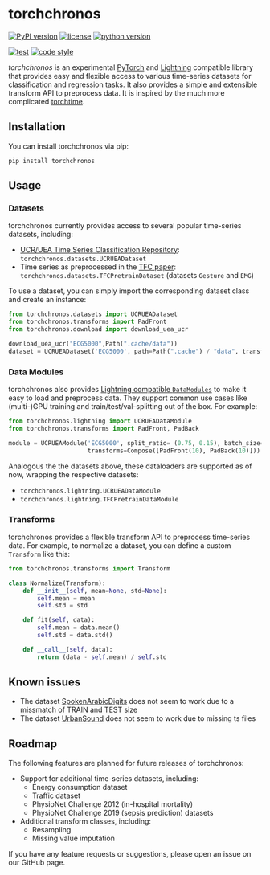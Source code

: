 # torchchronos

[![PyPI version](https://img.shields.io/pypi/v/torchchronos.svg?color=blue)](https://pypi.org/project/torchchronos)
[![license](https://img.shields.io/pypi/l/torchchronos.svg?color=blue)](https://github.com/mauricekraus/torchchronos/blob/main/LICENSE)
[![python version](https://img.shields.io/badge/python-3.10+-blue)](https://devguide.python.org/versions/)

[![test](https://github.com/mauricekraus/torchchronos/actions/workflows/main.yml/badge.svg)](https://github.com/mauricekraus/torchchronos/actions/workflows/main.yml)
[![code style](https://img.shields.io/badge/code%20style-black-black)](https://github.com/psf/black)

*torchchronos* is an experimental [PyTorch](https://pytorch.org/) and [Lightning](https://lightning.ai/pytorch-lightning/) compatible library that provides easy and flexible access to various time-series datasets for classification and regression tasks. It also provides a simple and extensible transform API to preprocess data.
It is inspired by the much more complicated [torchtime](https://github.com/philipdarke/torchtime).

## Installation
You can install torchchronos via pip:

`pip install torchchronos`

## Usage
### Datasets
torchchronos currently provides access to several popular time-series datasets, including:

- [UCR/UEA Time Series Classification Repository](https://www.timeseriesclassification.com/): `torchchronos.datasets.UCRUEADataset`
- Time series as preprocessed in the [TFC paper](https://github.com/mims-harvard/TFC-pretraining): `torchchronos.datasets.TFCPretrainDataset` (datasets `Gesture` and `EMG`)

To use a dataset, you can simply import the corresponding dataset class and create an instance:

```python
from torchchronos.datasets import UCRUEADataset
from torchchronos.transforms import PadFront
from torchchronos.download import download_uea_ucr

download_uea_ucr("ECG5000",Path(".cache/data"))
dataset = UCRUEADataset('ECG5000', path=Path(".cache") / "data", transforms=PadFront(10))
```

### Data Modules
torchchronos also provides [Lightning compatible `DataModules`](https://lightning.ai/docs/pytorch/stable/data/datamodule.html) to make it easy to load and preprocess data. They support common use cases like (multi-)GPU training and train/test/val-splitting out of the box. For example:

```python
from torchchronos.lightning import UCRUEADataModule
from torchchronos.transforms import PadFront, PadBack

module = UCRUEAModule('ECG5000', split_ratio= (0.75, 0.15), batch_size= 32,
                      transforms=Compose([PadFront(10), PadBack(10)]))
```

Analogous the the datasets above, these dataloaders are supported as of now, wrapping the respective datasets:
- `torchchronos.lightning.UCRUEADataModule`
- `torchchronos.lightning.TFCPretrainDataModule`

### Transforms
torchchronos provides a flexible transform API to preprocess time-series data. For example, to normalize a dataset, you can define a custom `Transform` like this:

```python
from torchchronos.transforms import Transform

class Normalize(Transform):
    def __init__(self, mean=None, std=None):
        self.mean = mean
        self.std = std

    def fit(self, data):
        self.mean = data.mean()
        self.std = data.std()

    def __call__(self, data):
        return (data - self.mean) / self.std
```

## Known issues
- The dataset [SpokenArabicDigits](https://www.timeseriesclassification.com/description.php?Dataset=SpokenArabicDigits) does not seem to work due to a missmatch of TRAIN and TEST size
- The dataset [UrbanSound](https://www.timeseriesclassification.com/description.php?Dataset=UrbanSound) does not seem to work due to missing ts files


## Roadmap
The following features are planned for future releases of torchchronos:

- Support for additional time-series datasets, including:
    - Energy consumption dataset
    - Traffic dataset
    - PhysioNet Challenge 2012 (in-hospital mortality)
    - PhysioNet Challenge 2019 (sepsis prediction) datasets
- Additional transform classes, including:
    - Resampling
    - Missing value imputation

If you have any feature requests or suggestions, please open an issue on our GitHub page.
